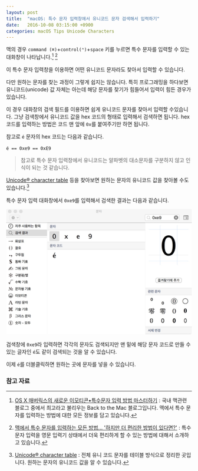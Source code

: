 ```yaml
---
layout: post
title:  "macOS: 특수 문자 입력창에서 유니코드 문자 검색해서 입력하기"
date:   2016-10-08 03:15:00 +0900
categories: macOS Tips Unicode Characters
---
```


맥의 경우 `command (⌘)`+`control(⌃)`+`space` 키를 누르면 특수 문자를 입력할 수 있는 대화창이 나타납니다.[^macnews-1723]  [^macnews-1439]

이 특수 문자 입력창을 이용하면 어떤 유니코드 문자라도 찾아서 입력할 수 있습니다.

다만 원하는 문자를 찾는 과정이 그렇게 쉽지는 않습니다. 특히 프로그래밍을 하다보면 유니코드(unicode) 값 자체는 아는데 해당 문자를 찾기가 힘들어서 입력이 힘든 경우가 있습니다.

이 경우 대화창의 검색 필드를 이용하면 쉽게 유니코드 문자를 찾아서 입력할 수있습니다. 그냥 검색창에서 유니코드 값을 hex 코드의 형태로 입력해서 검색하면 됩니다. hex 코드를 입력하는 방법은 코드 맨 앞에 `0x`를 붙여주기만 하면 됩니다.

참고로 `é` 문자의 hex 코드는 다음과 같습니다.

```
é == 0xe9 == 0xE9
```

> 참고로 특수 문자 입력창에서 유니코드는 알파벳의 대소문자를 구분하지 않고 인식이 되는 것 같습니다.

[Unicode® character table](http://unicode-table.com/en/) 등을 찾아보면 원하는 문자의 유니코드 값을 찾아볼 수도 있습니다.[^unicode-table]

특수 문자 입력 대화창에서 `0xe9`를 입력해서 검색한 결과는 다음과 같습니다.

![맥 특수 문자 입력기](/assets/Special-Character.jpg)

검색창에 `0xe9`라 입력하면 각각의 문자도 검색되지만 맨 밑에 해당 문자 코드로 만들 수 있는 글자인 `é`도 같이 검색되는 것을 알 수 있습니다.

이제 `é`를 더블클릭하면 원하는 곳에 문자를 넣을 수 있습니다.

### 참고 자료

[^macnews-1723]: [OS X 매버릭스의 새로운 이모티콘•특수문자 입력 방법 마스터하기](http://macnews.tistory.com/1723) : 국내 맥관련 블로그 중에서 최고라고 불리우는 Back to the Mac 블로그입니다. 맥에서 특수 문자를 입력하는 방법에 대한 모든 정보를 담고 있습니다.

[^macnews-1439]: [맥에서 특수 문자를 입력하는 모든 방법... '하지만 더 편리한 방법이 있다면?'](http://macnews.tistory.com/1439) : 특수 문자 입력을 영문 입력기 상태에서 더욱 편리하게 할 수 있는 방법에 대해서 소개하고 있습니다.

[^unicode-table]: [Unicode® character table](http://unicode-table.com/en/) : 전체 유니 코드 문자를 테이블 방식으로 정리한 곳입니다. 원하는 문자의 유니코드 값을 알 수 있습니다.
